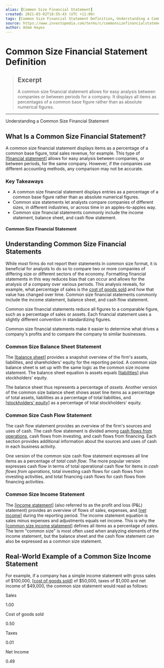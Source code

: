 ```yaml
---
alias: [Common Size Financial Statement]
created: 2021-03-02T18:55:43 (UTC +11:00)
tags: [Common Size Financial Statement Definition, Understanding a Common Size Financial Statement]
source: https://www.investopedia.com/terms/c/commonsizefinancialstatement.asp
author: Adam Hayes
---
```


# Common Size Financial Statement Definition

> ## Excerpt
> A common size financial statement allows for easy analysis between companies or between periods for a company. It displays all items as percentages of a common base figure rather than as absolute numerical figures.

---

Understanding a Common Size Financial Statement
## What Is a Common Size Financial Statement?

A common size financial statement displays items as a percentage of a common base figure, total sales revenue, for example. This type of [[financial statement]](https://www.investopedia.com/video/play/financial-statements/) allows for easy analysis between companies, or between periods, for the same company. However, if the companies use different accounting methods, any comparison may not be accurate.

### Key Takeaways

-   A common size financial statement displays entries as a percentage of a common base figure rather than as absolute numerical figures.
-   Common size statements let analysts compare companies of different sizes, in different industries, or across time in an apples-to-apples way.
-   Common size financial statements commonly include the income statement, balance sheet, and cash flow statement.

#### Common Size Financial Statement

## Understanding Common Size Financial Statements

While most firms do not report their statements in common size format, it is beneficial for analysts to do so to compare two or more companies of differing size or different sectors of the economy. Formatting financial statements in this way reduces bias that can occur and allows for the analysis of a company over various periods. This analysis reveals, for example, what percentage of sales is the [cost of goods sold](https://www.investopedia.com/terms/c/cogs.asp) and how that value has changed over time. Common size financial statements commonly include the income statement, balance sheet, and cash flow statement.

Common size financial statements reduce all figures to a comparable figure, such as a percentage of sales or assets. Each financial statement uses a slightly different convention in standardizing figures.

Common size financial statements make it easier to determine what drives a company's profits and to compare the company to similar businesses.

### Common Size Balance Sheet Statement

The [[balance sheet]](https://www.investopedia.com/terms/b/balancesheet.asp) provides a snapshot overview of the firm's assets, liabilities, and shareholders' equity for the reporting period. A common size balance sheet is set up with the same logic as the common size income statement. The balance sheet equation is assets equals [[liabilities]](https://www.investopedia.com/terms/l/liability.asp) plus stockholders' equity.

The balance sheet thus represents a percentage of _assets_. Another version of the common size balance sheet shows asset line items as a percentage of total assets, liabilities as a percentage of total liabilities, and [[stockholders' equity]](https://www.investopedia.com/articles/investing/101713/balance-sheet-analyzing-owners-equity.asp) as a percentage of total stockholders' equity.

### Common Size Cash Flow Statement

The cash flow statement provides an overview of the firm's sources and uses of cash. The cash flow statement is divided among [cash flows from operations](https://www.investopedia.com/terms/c/cash-flow-from-operating-activities.asp), cash flows from investing, and cash flows from financing. Each section provides additional information about the sources and uses of cash in each business activity.

One version of the common size cash flow statement expresses all line items as a percentage of _total cash flow_. The more popular version expresses cash flow in terms of total operational cash flow for items in _cash flows from operations_, total investing cash flows for cash flows from investing activities, and total financing cash flows for cash flows from financing activities.

### Common Size Income Statement

The [[income statement]](https://www.investopedia.com/terms/i/incomestatement.asp) (also referred to as the profit and loss (P&L) statement) provides an overview of flows of sales, expenses, and [[net income]](https://www.investopedia.com/terms/n/netincome.asp) during the reporting period. The income statement equation is sales minus expenses and adjustments equals net income. This is why the [[common size income statement]](https://www.investopedia.com/terms/c/commonsizeincomestatement.asp) defines all items as a percentage of _sales_. The term "common size" is most often used when analyzing elements of the income statement, but the balance sheet and the cash flow statement can also be expressed as a common size statement.

## Real-World Example of a Common Size Income Statement

For example, if a company has a simple income statement with gross sales of $100,000, [[cost of goods sold]](https://www.investopedia.com/terms/c/cogs.asp) of $50,000, taxes of $1,000 and net income of $49,000, the common size statement would read as follows:

Sales

1.00

Cost of goods sold

0.50

Taxes

0.01

Net Income

0.49
